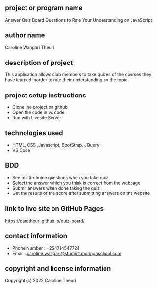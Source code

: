 ## project or program name
Answer Quiz Board Questions to Rate Your Understanding on JavaScript
## author name
Caroline Wangari Theuri
## description of project
This application allows club members to take quizes of the courses they have learned inorder to rate their understanding on the topic.
## project setup instructions
* Clone the project on github
* Open the code in vs code
* Run with Livesite Server
## technologies used
- HTML, CSS ,Javascript, BootStrap, JQuery
- VS Code
## BDD
- See multi-choice questions when you take quiz
- Select the answer which you think is correct from the webpage
- Submit answers when done taking the quiz
- Get the results of the score after submitting  answers on the website

## link to live site on GitHub Pages
https://carotheuri.github.io/quiz-board/
## contact information
- Phone Number : +254714547724
- Email        : caroline.wangari@student.moringaschool.com
## copyright and license information
Copyright (c) 2022 Caroline Theuri